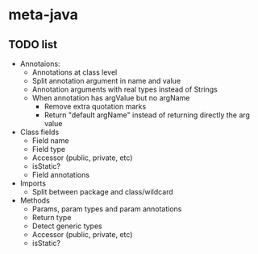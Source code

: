 # meta-java

## TODO list
* Annotaions:
  * Annotations at class level
  * Split annotation argument in name and value
  * Annotation arguments with real types instead of Strings
  * When annotation has argValue but no argName
    * Remove extra quotation marks
    * Return "default argName" instead of returning directly the arg value
* Class fields
  * Field name
  * Field type
  * Accessor (public, private, etc)
  * isStatic?
  * Field annotations
* Imports
  * Split between package and class/wildcard
* Methods
  * Params, param types and param annotations
  * Return type
  * Detect generic types
  * Accessor (public, private, etc)
  * isStatic?
